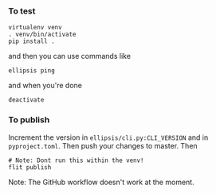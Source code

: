 ### To test
```
virtualenv venv
. venv/bin/activate
pip install .
```
and then you can use commands like
```
ellipsis ping
```
and when you're done
```
deactivate
```


### To publish
Increment the version in `ellipsis/cli.py:CLI_VERSION` and in `pyproject.toml`.  Then push your changes to master. Then
```
# Note: Dont run this within the venv!
flit publish
```
Note: The GitHub workflow doesn't work at the moment.